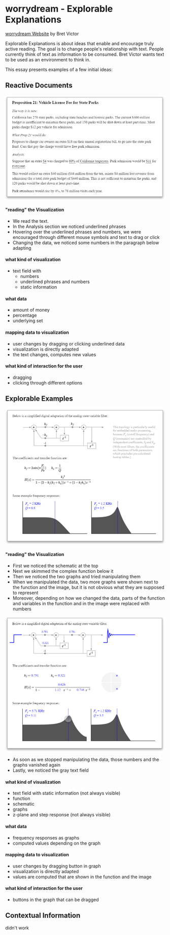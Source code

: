 # worrydream - Explorable Explanations

[worrydream Website](http://worrydream.com/#!/ExplorableExplanations) by Bret Victor

Explorable Explanations is about ideas that enable and encourage truly active reading. The goal is to change people's relationship with text. People currently think of text as information to be consumed. Bret Victor wants text to be used as an environment to think in.

This essay presents examples of a few initial ideas:

## Reactive Documents

![](pictures/reactiveDocuments.png)

####  "reading" the Visualization
  - We read the text.
  - In the Analysis section we noticed underlined phrases
  - Hovering over the underlined phrases and numbers, we were encouraged through different mouse symbols and text to drag or click
  - Changing the data, we noticed some numbers in the paragraph below adapting
  
#### what kind of visualization
  - text field with 
    - numbers
    - underlined phrases and numbers
    - static information
  
#### what data
  - amount of money
  - percentage
  - underlying set 
  
#### mapping data to visualization
  - user changes by dragging or clicking underlined data
  - visualization is directly adapted 
  - the text changes, computes new values
  
#### what kind of interaction for the user
  - dragging
  - clicking through different options


## Explorable Examples

![](pictures/explorableExamples.png)

####  "reading" the Visualization
  - First we noticed the schematic at the top
  - Next we skimmed the complex function below it 
  - Then we noticed the two graphs and tried manipulating them
  - When we manipulated the data, two more graphs were shown next to the function and the image, but it is not obvious what they are supposed to represent 
  - Moreover, depending on how we changed the data, parts of the function and variables in the function and in the image were replaced with numbers 
  
  ![](pictures/explorableExamplesManipulatingGraph.png)
  
  - As soon as we stopped manipulating the data, those numbers and the graphs vanished again 
  - Lastly, we noticed the gray text field

#### what kind of visualization
  - text field with static information (not always visible)
  - function 
  - schematic  
  - graphs 
  - z-plane and step response (not always visible)
  
#### what data
  - frequency responses as graphs
  - computed values depending on the graph
  
#### mapping data to visualization
  - user changes by dragging button in graph
  - visualization is directly adapted 
  - values are computed that are shown in the function and the image
  
  
#### what kind of interaction for the user
  - buttons in the graph that can be dragged 


## Contextual Information

didn't work

